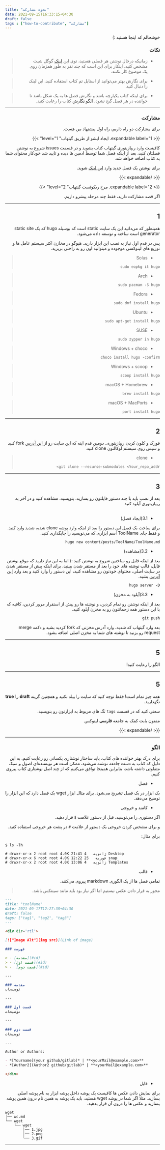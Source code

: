 ```yaml
---
title: "نحوه مشارکت"
date: 2021-09-15T16:33:15+04:30
draft: false
tags : ["how-to-contribute", "مشارکت"]
---
```


<div dir='rtl'>

خوشحالم که اینجا هستید :)

### نکات

> - زمانیکه درحال نوشتن هر فصلی هستید، توی این
> [لینک](https://docs.google.com/spreadsheets/d/1PXXUOklciHW1glSj9GU8d9ojZw6xKCQVZCAeUhGEg9U/edit?usp=sharing)
> گوگل شیت
> مشخص کنید. اینکار برای این است که چند نفر به طور همزمان روی یک موضوع کار نکنند.

> - برای نگارش بهتر می‌توانید از استایل تم کتاب استفاده کنید.
> این لینک
> را دنبال کنید

> - برای اینکه کتاب یکپارچه باشد و نگارش فصل ها به یک شکل باشد تا خواننده
> در هر فصل گیج نشود، 
> [الگو نگارش](#الگو)
> کتاب را رعایت کنید.


---

### مشارکت

برای مشارکت دو راه داریم، راه اول پیشنهاد من هست.

{{< expandable label="1. ایجاد ایشو از طریق گیتهاب" level="1" >}}

کافیست وارد ریپازیتوری گیتهاب کتاب بشوید و در قسمت
issues
شروع به نوشتن فصلتان کنید، بعد از اینکه فصل شما توسط ادمین ها دیده و تایید شد
خودکار محتوای شما به کتاب اضافه خواهد شد.

برای نوشتن یک فصل جدید وارد
[این لینک](https://github.com/bit-orbit/the-secret-bit/issues/new?assignees=shabane&labels=chapter&template=--------------.md&title=%D9%86%D8%A7%D9%85+%D9%81%D8%B5%D9%84%28%D8%A8%D9%87+%D8%A7%D9%86%DA%AF%D9%84%DB%8C%D8%B3%DB%8C%29)
شوید.

{{< /expandable >}}





{{< expandable label="2. مرج ریکوئست گیتهاب" level="2" >}}

اگر قصد مشارکت دارید، فقط چند مرحله پیشرو داریم.

---

## 1

همینطور که می‌دانید این یک سایت
static
است که بوسیله
hugo
که یک 
static site generator
است ساخته و توسعه داده می‌شود.

پس در قدم اول نیاز به نصب این ابزار دارید.
هیوگو در مخازن اکثر سیستم عامل ها و توزیع های لینوکسی موجوده و میتوانید اون رو به راحتی بریزید.

> - Solus
>
> `sudo eopkg it hugo`

> - Arch
>
>`sudo pacman -S hugo`

> - Fedora
>
> `sudo dnf install hugo`

> - Ubuntu
>
> `sudo apt-get install hugo`

> - SUSE
>
>`sudo zypper in hugo`

> - Windows + choco
>
>`choco install hugo -confirm`

> - Windows + scoop
>
>`scoop install hugo`

> - macOS + Homebrew
>
>`brew install hugo`

> - macOS + MacPorts
>
>`port install hugo`

---

## 2

فورک و کلون کردن ریپازیتوری.
دومین قدم اینه که این سایت رو از
[این آدرس](https://github.com/bit-orbit/the-secret-bit)
fork
کنید و سپس روی سیستم لوکالتون
clone
کنید.

> - clone
> 
> ```
> git clone --recurse-submodules <Your_repo_addr>
> ```

---

## 3

بعد از نصب باید با چند دستور فایلتون رو بسازید، بنویسید، مشاهده کنید و در
آخر به ریپازیتوری آپلود کنید
<br>
<br>

- 3.1(ایجاد فصل)

برای ساخت یک فصل این دستور را بعد از اینکه وارد پوشه
clone 
شده، شدید وارد کنید. و فقط جای
ToolName
اسم ابزاری که می‌نویسید را جایگذاری کنید.

```
hugo new content/posts/ToolName/ToolName.md
```

- 3.2(مشاهده)

بعد از اینکه فایل رو ساختین شروع به نوشتن کنید :)
اما به این نیاز دارید که موقع نوشتن فایل، قالب نوشته های خود را بعد از
مستقر شدن ببینید، برای اینکه پیش از مستقر شدن در سایت اصلی، محتوای خودتون رو مشاهده
کنید، این دستور را وارد کنید و بعد وارد
[این آدرس](http://localhost:1313/the-secret-bit/)
بشید.

```
hugo server -D
```

- 3.3(آپلود به مخزن)

بعد از اینکه نوشتن رو تمام کردین، و نوشته ها رو پیش از استقرار مرور کردین،
کافیه که با این دستور همه زحماتتون رو به مخزن آپلود کنید.

```
git push
```

بعد وارد گیتهاب که شدید، وارد آدرس مخزنی که
fork
کردید بشید و دکمه
merge request
رو بزنید تا نوشته های شما به مخزن اصلی اضافه بشود.

---

## 5

الگو را رعایت کنید!

---

## 5
همه چیز تمام است! فقط توجه کنید که سایت را بیلد نکنید
و همچنین گزینه
**draft**
را
**true**
نگهدارید.

سعنی کنید که در قسمت
`tags`
تگ های مربوط به ابزارتون رو بنویسید.


ممنون بابت کمک به جامعه **فارسی** لینوکس

{{< /expandable >}}


</div>


---


<div dir='rtl'>


### الگو

برای درک بهتر خواننده های کتاب، باید ساختار نوشتاری یکسانی رو رعایت کنیم.
به این دلیل که کتاب به دست جامعه نوشته می‌شود، ممکن است هر نویسنده‌ای اصول و سبک متفاوتی
داشته باشد، بنابراین همینجا توافق می‌کنیم که از چند اصل نوشتاری کتاب پیروی کنیم.

- فصل

یک ابزار در یک فصل تشریح می‌شود.
برای مثال ابزار
wget
یک فصل دارد که این ابزار را توضیح می‌دهد.

- کامند و خروجی

اگر دستوری را می‌نوسید، قبل از دستور علامت
`$`
قرار دهید.

و برای مشخص کردن خروجی یک دستور از علامت
`#`
در پشت هر خروجی استفاده کنید.

برای مثال:

<div dir='ltr'>

```
$ ls -lh

# drwxr-xr-x 2 root root 4.0K ژانویه   4 21:41 Desktop
# drwxr-xr-x 6 root root 4.0K فوریه   25 12:22 snap
# drwxr-xr-x 2 root root 4.0K ژانویه   4 13:06 Templates
```

</div>

- قالب

تمامی فصل ها از یک الگوری
markdown
پیروی می‌کنند.

> مجور به قرار دادن عکس نیستیم اما اگر نیاز بود باید مانند سینتکس باشد.

<div dir='ltr'>

```md
---
title: "toolName"
date: 2021-09-17T12:27:38+04:30
draft: false
tags: ["tag1", "tag2", "tag3"]
---

<div dir='rtl'>

[!["Image Alt"](img src)](Link of image)

### فهرست

> - [مقدمه](#id)
> - [قسمت اول](#id)
> -  [قسمت دوم](#id)

---

### مقدمه
توضیحات

---

### قسمت اول
توضیحات

---

### قسمت دوم
توضیحات

---

Author or Authors:

- *[Yourname](your github/gitlab)* | **<yourMail@example.com>**
- *[Author2](Author2 github/gitlab)* | **<yourMail@example.com>**

</div>

```
</div>


- فایل


برای نمایش دادن عکس ها کافیست یک پوشه داخل پوشه ابزار به نام پوشه اصلی بسازید.
مثلا اگر شما در پوشه
wget
هستید، باید یک پوشه به همین نام درون همین پوشه بسازید
و عکس ها را درون آن قرار بدهید.

<div dir='ltr'>


```
wget
│── wc.md
└── wget
    └── wget
        │── 1.jpg
        │── 2.png
        └── 3.gif
```
</div>


---

</div>